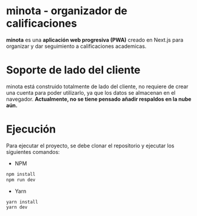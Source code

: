 # minota - organizador de calificaciones

**minota** es una **aplicación web progresiva (PWA)** creado en Next.js para organizar y dar seguimiento a calificaciones academicas.


# Soporte de lado del cliente

minota está construido totalmente de lado del cliente, no requiere de crear una cuenta para poder utilizarlo, ya que los datos se almacenan en el navegador. **Actualmente, no se tiene pensado añadir respaldos en la nube aún.**

# Ejecución

Para ejecutar el proyecto, se debe clonar el repositorio y ejecutar los siguientes comandos:

- NPM
```bash
npm install
npm run dev
```

- Yarn
```bash
yarn install
yarn dev
```